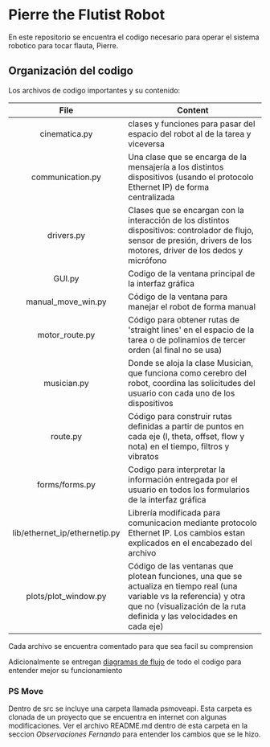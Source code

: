 # Pierre the Flutist Robot

En este repositorio se encuentra el codigo necesario para operar el sistema robotico para tocar flauta, Pierre.


Organización del codigo
-----
Los archivos de codigo importantes y su contenido:

| File   |     Content     |
|:--------:|-------------|
| cinematica.py |  clases y funciones para pasar del espacio del robot al de la tarea y viceversa  |
| communication.py | Una clase que se encarga de la mensajería a los distintos dispositivos (usando el protocolo Ethernet IP) de forma centralizada |
| drivers.py | Clases que se encargan con la interacción de los distintos dispositivos: controlador de flujo, sensor de presión, drivers de los motores, driver de los dedos y micrófono |
| GUI.py | Codigo de la ventana principal de la interfaz gráfica |
| manual_move_win.py | Código de la ventana para manejar el robot de forma manual |
| motor_route.py | Código para obtener rutas de 'straight lines' en el espacio de la tarea o de polinamios de tercer orden (al final no se usa) |
| musician.py | Donde se aloja la clase Musician, que funciona como cerebro del robot, coordina las solicitudes del usuario con cada uno de los dispositivos |
| route.py | Código para construir rutas definidas a partir de puntos en cada eje (l, theta, offset, flow y nota) en el tiempo, filtros y vibratos |
| forms/forms.py | Codigo para interpretar la información entregada por el usuario en todos los formularios de la interfaz gráfica |
| lib/ethernet_ip/ethernetip.py | Librería modificada para comunicacion mediante protocolo Ethernet IP. Los cambios estan explicados en el encabezado del archivo |
| plots/plot_window.py | Código de las ventanas que plotean funciones, una que se actualiza en tiempo real (una variable vs la referencia) y otra que no (visualización de la ruta definida y las velocidades en cada eje) |

Cada archivo se encuentra comentado para que sea facil su comprension

Adicionalmente se entregan <a href="https://raw.githack.com/fenahurtado/pierre_flutist/2342e8df5d2afb257ab0c29dc7ef6aa53c4fa293/diagrama.html" target="_blank">diagramas de flujo</a> de todo el codigo para entender mejor su funcionamiento

### PS Move
Dentro de src se incluye una carpeta llamada psmoveapi. Esta carpeta es clonada de un proyecto que se encuentra en internet con algunas modificaciones. Ver el archivo README.md dentro de esta carpeta en la seccion *Observaciones Fernando* para entender los cambios que se le hizo.
